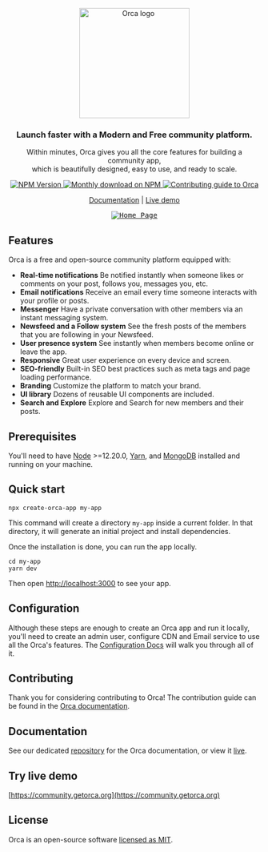 <p align="center">
  <a href="https://getorca.org">
    <img src="https://getorca.org/img/logo-full.png" width="220px" alt="Orca logo" />
  </a>
</p>

<h3 align="center">Launch faster with a Modern and Free community platform.</h3>
<p align="center">Within minutes, Orca gives you all the core features for building a community app, <br /> which is beautifully designed, easy to use, and ready to scale.</p>

<p align="center">
  <a href="https://www.npmjs.com/package/create-orca-app">
    <img src="https://img.shields.io/npm/v/create-orca-app/latest.svg" alt="NPM Version" />
  </a>
  <a href="https://www.npmjs.com/package/create-orca-app">
    <img src="https://img.shields.io/npm/dm/create-orca-app.svg" alt="Monthly download on NPM" />
  </a>
  <a href="https://getorca.org/docs/contributing">
    <img src="https://img.shields.io/badge/PRs-welcome-green.svg" alt="Contributing guide to Orca" />
  </a>
</p>

<p align="center">
  <a href="https://getorca.org/docs/getting-started/installation">Documentation</a> | <a href="https://community.getorca.org">Live demo</a>
</p>

<p align="center">
  <a href="https://getorca.org">
    <kbd><img src="https://res.cloudinary.com/dkkf9iqnd/image/upload/v1633071697/community/Home_Page.png" alt="Home Page" /></kbd>
  </a>
</p>

## Features

Orca is a free and open-source community platform equipped with:

- **Real-time notifications** Be notified instantly when someone likes or comments on your post, follows you, messages you, etc.
- **Email notifications** Receive an email every time someone interacts with your profile or posts.
- **Messenger** Have a private conversation with other members via an instant messaging system.
- **Newsfeed and a Follow system** See the fresh posts of the members that you are following in your Newsfeed.
- **User presence system** See instantly when members become online or leave the app.
- **Responsive** Great user experience on every device and screen.
- **SEO-friendly** Built-in SEO best practices such as meta tags and page loading performance.
- **Branding** Customize the platform to match your brand.
- **UI library** Dozens of reusable UI components are included.
- **Search and Explore** Explore and Search for new members and their posts.

## Prerequisites

You'll need to have [Node](https://nodejs.org) >=12.20.0, [Yarn](https://yarnpkg.com), and [MongoDB](https://www.mongodb.com) installed and running on your machine.

## Quick start

```
npx create-orca-app my-app
```

This command will create a directory `my-app` inside a current folder. In that directory, it will generate an initial project and install dependencies.

Once the installation is done, you can run the app locally.

```
cd my-app
yarn dev
```

Then open [http://localhost:3000](http://localhost:3000) to see your app.

## Configuration

Although these steps are enough to create an Orca app and run it locally, you'll need to create an admin user, configure CDN and Email service to use all the Orca's features. The [Configuration Docs](https://getorca.org/docs/getting-started/configuration) will walk you through all of it.

## Contributing

Thank you for considering contributing to Orca! The contribution guide can be found in the [Orca documentation](https://getorca.org/docs/contributing).

## Documentation

See our dedicated [repository](https://github.com/elevensymbols/getorca.org) for the Orca documentation, or view it [live](https://getorca.org/docs/getting-started/installation).

## Try live demo

[https://community.getorca.org](https://community.getorca.org)

## License

Orca is an open-source software [licensed as MIT](./LICENSE).
